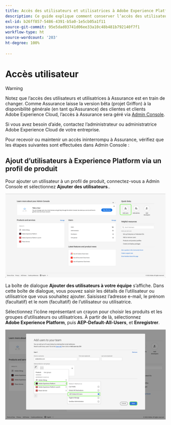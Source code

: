 ```yaml
---
title: Accès des utilisateurs et utilisatrices à Adobe Experience Platform Assurance
description: Ce guide explique comment conserver l’accès des utilisateurs et utilisatrices à Adobe Experience Platform Assurance en la gérant via Admin Console.
exl-id: b26ff857-5486-4391-b5a0-1e5cb05a1f11
source-git-commit: 95e5dad03741d06ee33a10c48b481b792140f7f1
workflow-type: ht
source-wordcount: '203'
ht-degree: 100%

---
```


# Accès utilisateur

>[!WARNING]
>
>Notez que l’accès des utilisateurs et utilisatrices à Assurance est en train de changer. Comme Assurance laisse la version bêta (projet Griffon) à la disponibilité générale (en tant qu’Assurance) des clientes et clients Adobe Experience Cloud, l’accès à Assurance sera géré via [Admin Console](https://helpx.adobe.com/fr/enterprise/using/admin-console.html).
>
>Si vous avez besoin d’aide, contactez l’administrateur ou administratrice Adobe Experience Cloud de votre entreprise.

Pour recevoir ou maintenir un accès ininterrompu à Assurance, vérifiez que les étapes suivantes sont effectuées dans Admin Console :

## Ajout d’utilisateurs à Experience Platform via un profil de produit

Pour ajouter un utilisateur à un profil de produit, connectez-vous a Admin Console et sélectionnez **Ajouter des utilisateurs**..

![Le bouton Ajouter des utilisateurs est mis en surbrillance.](./images/get-access/product-profile-add-users.png)

La boîte de dialogue **Ajouter des utilisateurs à votre équipe** s’affiche. Dans cette boîte de dialogue, vous pouvez saisir les détails de l’utilisateur ou utilisatrice que vous souhaitez ajouter. Saisissez l’adresse e-mail, le prénom (facultatif) et le nom (facultatif) de l’utilisateur ou utilisatrice.

Sélectionnez l’icône représentant un crayon pour choisir les produits et les groupes d’utilisateurs ou utilisatrices. À partir de là, sélectionnez **Adobe Experience Platform**, puis **AEP-Default-All-Users**, et **Enregistrer**.

![La boîte de dialogue qui indique comment ajouter le profil de produit s’affiche.](./images/get-access/product-profile-add-profile.png)
